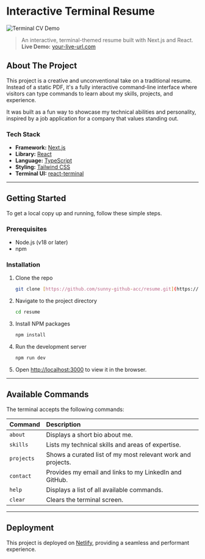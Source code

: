 # Interactive Terminal Resume

![Terminal CV Demo](https://link-to-your-screenshot-or-gif.gif)

> An interactive, terminal-themed resume built with Next.js and React.
> **Live Demo:** [your-live-url.com](https://your-live-url.com)

## About The Project

This project is a creative and unconventional take on a traditional resume. Instead of a static PDF, it's a fully interactive command-line interface where visitors can type commands to learn about my skills, projects, and experience.

It was built as a fun way to showcase my technical abilities and personality, inspired by a job application for a company that values standing out.

### Tech Stack

* **Framework:** [Next.js](https://nextjs.org/)
* **Library:** [React](https://reactjs.org/)
* **Language:** [TypeScript](https://www.typescriptlang.org/)
* **Styling:** [Tailwind CSS](https://tailwindcss.com/)
* **Terminal UI:** [react-terminal](https://www.npmjs.com/package/react-terminal)

---

## Getting Started

To get a local copy up and running, follow these simple steps.

### Prerequisites

* Node.js (v18 or later)
* npm

### Installation

1.  Clone the repo
    ```sh
    git clone [https://github.com/sunny-github-acc/resume.git](https://github.com/sunny-github-acc/resume.git)
    ```
2.  Navigate to the project directory
    ```sh
    cd resume
    ```
3.  Install NPM packages
    ```sh
    npm install
    ```
4.  Run the development server
    ```sh
    npm run dev
    ```
5.  Open [http://localhost:3000](http://localhost:3000) to view it in the browser.

---

## Available Commands

The terminal accepts the following commands:

| Command    | Description                                                 |
| :--------- | :---------------------------------------------------------- |
| `about`    | Displays a short bio about me.                              |
| `skills`   | Lists my technical skills and areas of expertise.           |
| `projects` | Shows a curated list of my most relevant work and projects. |
| `contact`  | Provides my email and links to my LinkedIn and GitHub.      |
| `help`     | Displays a list of all available commands.                  |
| `clear`    | Clears the terminal screen.                                 |

---

## Deployment

This project is deployed on [Netlify](https://netlify.com/), providing a seamless and performant experience.